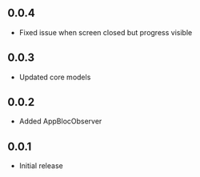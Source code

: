 ## 0.0.4

* Fixed issue when screen closed but progress visible

## 0.0.3

* Updated core models

## 0.0.2

* Added AppBlocObserver

## 0.0.1

* Initial release
